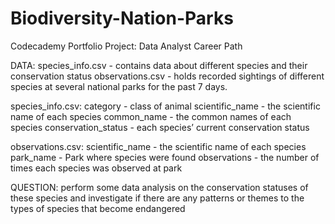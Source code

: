 # Biodiversity-Nation-Parks
Codecademy Portfolio Project: Data Analyst Career Path

DATA:
species_info.csv - contains data about different species and their conservation status
observations.csv - holds recorded sightings of different species at several national parks for the past 7 days.

species_info.csv:
category - class of animal
scientific_name - the scientific name of each species
common_name - the common names of each species
conservation_status - each species’ current conservation status

observations.csv:
scientific_name - the scientific name of each species
park_name - Park where species were found
observations - the number of times each species was observed at park

QUESTION:
perform some data analysis on the conservation statuses of these species 
and investigate if there are any patterns or themes to the types of species that become endangered
